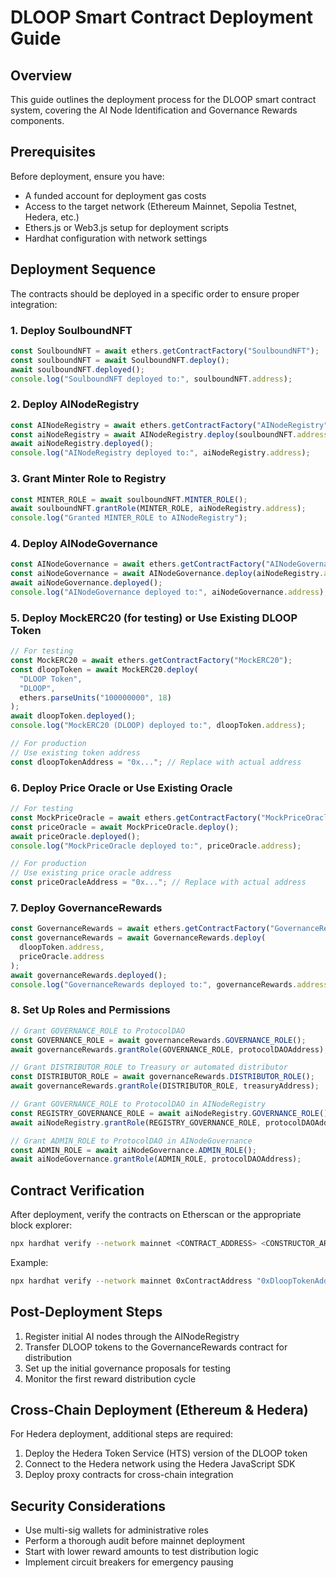 # DLOOP Smart Contract Deployment Guide

## Overview

This guide outlines the deployment process for the DLOOP smart contract system, covering the AI Node Identification and Governance Rewards components.

## Prerequisites

Before deployment, ensure you have:

- A funded account for deployment gas costs
- Access to the target network (Ethereum Mainnet, Sepolia Testnet, Hedera, etc.)
- Ethers.js or Web3.js setup for deployment scripts
- Hardhat configuration with network settings

## Deployment Sequence

The contracts should be deployed in a specific order to ensure proper integration:

### 1. Deploy SoulboundNFT

```javascript
const SoulboundNFT = await ethers.getContractFactory("SoulboundNFT");
const soulboundNFT = await SoulboundNFT.deploy();
await soulboundNFT.deployed();
console.log("SoulboundNFT deployed to:", soulboundNFT.address);
```

### 2. Deploy AINodeRegistry

```javascript
const AINodeRegistry = await ethers.getContractFactory("AINodeRegistry");
const aiNodeRegistry = await AINodeRegistry.deploy(soulboundNFT.address);
await aiNodeRegistry.deployed();
console.log("AINodeRegistry deployed to:", aiNodeRegistry.address);
```

### 3. Grant Minter Role to Registry

```javascript
const MINTER_ROLE = await soulboundNFT.MINTER_ROLE();
await soulboundNFT.grantRole(MINTER_ROLE, aiNodeRegistry.address);
console.log("Granted MINTER_ROLE to AINodeRegistry");
```

### 4. Deploy AINodeGovernance

```javascript
const AINodeGovernance = await ethers.getContractFactory("AINodeGovernance");
const aiNodeGovernance = await AINodeGovernance.deploy(aiNodeRegistry.address);
await aiNodeGovernance.deployed();
console.log("AINodeGovernance deployed to:", aiNodeGovernance.address);
```

### 5. Deploy MockERC20 (for testing) or Use Existing DLOOP Token

```javascript
// For testing
const MockERC20 = await ethers.getContractFactory("MockERC20");
const dloopToken = await MockERC20.deploy(
  "DLOOP Token", 
  "DLOOP", 
  ethers.parseUnits("100000000", 18)
);
await dloopToken.deployed();
console.log("MockERC20 (DLOOP) deployed to:", dloopToken.address);

// For production
// Use existing token address
const dloopTokenAddress = "0x..."; // Replace with actual address
```

### 6. Deploy Price Oracle or Use Existing Oracle

```javascript
// For testing
const MockPriceOracle = await ethers.getContractFactory("MockPriceOracle");
const priceOracle = await MockPriceOracle.deploy();
await priceOracle.deployed();
console.log("MockPriceOracle deployed to:", priceOracle.address);

// For production
// Use existing price oracle address
const priceOracleAddress = "0x..."; // Replace with actual address
```

### 7. Deploy GovernanceRewards

```javascript
const GovernanceRewards = await ethers.getContractFactory("GovernanceRewards");
const governanceRewards = await GovernanceRewards.deploy(
  dloopToken.address,
  priceOracle.address
);
await governanceRewards.deployed();
console.log("GovernanceRewards deployed to:", governanceRewards.address);
```

### 8. Set Up Roles and Permissions

```javascript
// Grant GOVERNANCE_ROLE to ProtocolDAO
const GOVERNANCE_ROLE = await governanceRewards.GOVERNANCE_ROLE();
await governanceRewards.grantRole(GOVERNANCE_ROLE, protocolDAOAddress);

// Grant DISTRIBUTOR_ROLE to Treasury or automated distributor
const DISTRIBUTOR_ROLE = await governanceRewards.DISTRIBUTOR_ROLE();
await governanceRewards.grantRole(DISTRIBUTOR_ROLE, treasuryAddress);

// Grant GOVERNANCE_ROLE to ProtocolDAO in AINodeRegistry
const REGISTRY_GOVERNANCE_ROLE = await aiNodeRegistry.GOVERNANCE_ROLE();
await aiNodeRegistry.grantRole(REGISTRY_GOVERNANCE_ROLE, protocolDAOAddress);

// Grant ADMIN_ROLE to ProtocolDAO in AINodeGovernance
const ADMIN_ROLE = await aiNodeGovernance.ADMIN_ROLE();
await aiNodeGovernance.grantRole(ADMIN_ROLE, protocolDAOAddress);
```

## Contract Verification

After deployment, verify the contracts on Etherscan or the appropriate block explorer:

```bash
npx hardhat verify --network mainnet <CONTRACT_ADDRESS> <CONSTRUCTOR_ARGS>
```

Example:

```bash
npx hardhat verify --network mainnet 0xContractAddress "0xDloopTokenAddress" "0xPriceOracleAddress"
```

## Post-Deployment Steps

1. Register initial AI nodes through the AINodeRegistry
2. Transfer DLOOP tokens to the GovernanceRewards contract for distribution
3. Set up the initial governance proposals for testing
4. Monitor the first reward distribution cycle

## Cross-Chain Deployment (Ethereum & Hedera)

For Hedera deployment, additional steps are required:

1. Deploy the Hedera Token Service (HTS) version of the DLOOP token
2. Connect to the Hedera network using the Hedera JavaScript SDK
3. Deploy proxy contracts for cross-chain integration

## Security Considerations

- Use multi-sig wallets for administrative roles
- Perform a thorough audit before mainnet deployment
- Start with lower reward amounts to test distribution logic
- Implement circuit breakers for emergency pausing